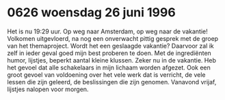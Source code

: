 # 0626 woensdag 26 juni 1996
Het is nu 19:29 uur. Op weg naar Amsterdam, op weg naar de vakantie! Volkomen uitgevloerd, na nog een onverwacht pittig gesprek met de groep van het themaproject.  Wordt het een geslaagde vakantie? Daarvoor zal ik zelf in ieder geval goed mijn best proberen te doen. Met de ingrediënten humor, lijstjes, beperkt aantal kleine klussen. Zeker nu in de vakantie. Heb het gevoel dat alle schakelaars in mijn lichaam worden afgezet. Ook een groot gevoel van voldoening over het vele werk dat is verricht, de vele lessen die zijn geleerd, de beslissingen die zijn genomen. Vanavond vrijaf, lijstjes nalopen voor morgen.